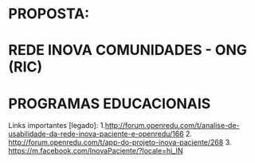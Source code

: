 # PROPOSTA: 
# REDE INOVA COMUNIDADES - ONG (RIC)

# PROGRAMAS EDUCACIONAIS 

Links importantes [legado]: 
1.http://forum.openredu.com/t/analise-de-usabilidade-da-rede-inova-paciente-e-openredu/166 
2. http://forum.openredu.com/t/app-do-projeto-inova-paciente/268 
3. https://m.facebook.com/InovaPaciente/?locale=hi_IN 
